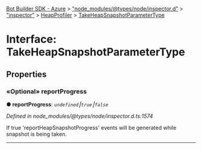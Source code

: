 [Bot Builder SDK - Azure](../README.md) > ["node_modules/@types/node/inspector.d"](../modules/_node_modules__types_node_inspector_d_.md) > ["inspector"](../modules/_node_modules__types_node_inspector_d_._inspector_.md) > [HeapProfiler](../modules/_node_modules__types_node_inspector_d_._inspector_.heapprofiler.md) > [TakeHeapSnapshotParameterType](../interfaces/_node_modules__types_node_inspector_d_._inspector_.heapprofiler.takeheapsnapshotparametertype.md)



# Interface: TakeHeapSnapshotParameterType


## Properties
<a id="reportprogress"></a>

### «Optional» reportProgress

**●  reportProgress**:  *`undefined`⎮`true`⎮`false`* 

*Defined in node_modules/@types/node/inspector.d.ts:1574*



If true 'reportHeapSnapshotProgress' events will be generated while snapshot is being taken.




___


